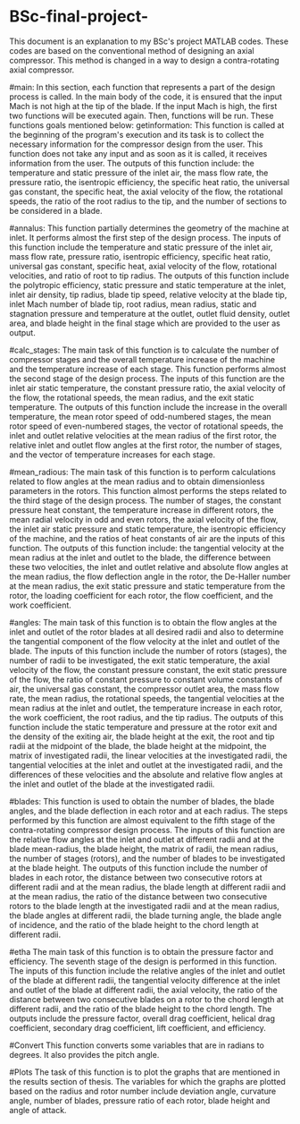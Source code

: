 # BSc-final-project-
This document is an explanation to my BSc's project MATLAB codes. These codes are based on the conventional method of designing an axial compressor. This method is changed in a way to design a contra-rotating axial compressor.

#main:
In this section, each function that represents a part of the design process is called. In the main body of the code, it is ensured that the input Mach is not high at the tip of the blade. If the input Mach is high, the first two functions will be executed again. Then, functions will be run. These functions goals mentioned below:
getinformation:
This function is called at the beginning of the program's execution and its task is to collect the necessary information for the compressor design from the user. This function does not take any input and as soon as it is called, it receives information from the user. The outputs of this function include: the temperature and static pressure of the inlet air, the mass flow rate, the pressure ratio, the isentropic efficiency, the specific heat ratio, the universal gas constant, the specific heat, the axial velocity of the flow, the rotational speeds, the ratio of the root radius to the tip, and the number of sections to be considered in a blade.

#annalus:
This function partially determines the geometry of the machine at inlet. It performs almost the first step of the design process. The inputs of this function include the temperature and static pressure of the inlet air, mass flow rate, pressure ratio, isentropic efficiency, specific heat ratio, universal gas constant, specific heat, axial velocity of the flow, rotational velocities, and ratio of root to tip radius. The outputs of this function include the polytropic efficiency, static pressure and static temperature at the inlet, inlet air density, tip radius, blade tip speed, relative velocity at the blade tip, inlet Mach number of blade tip, root radius, mean radius, static and stagnation pressure and temperature at the outlet, outlet fluid density, outlet area, and blade height in the final stage which are provided to the user as output.

#calc_stages:
The main task of this function is to calculate the number of compressor stages and the overall temperature increase of the machine and the temperature increase of each stage. This function performs almost the second stage of the design process. The inputs of this function are the inlet air static temperature, the constant pressure ratio, the axial velocity of the flow, the rotational speeds, the mean radius, and the exit static temperature. The outputs of this function include the increase in the overall temperature, the mean rotor speed of odd-numbered stages, the mean rotor speed of even-numbered stages, the vector of rotational speeds, the inlet and outlet relative velocities at the mean radius of the first rotor, the relative inlet and outlet flow angles at the first rotor, the number of stages, and the vector of temperature increases for each stage.

#mean_radious:
The main task of this function is to perform calculations related to flow angles at the mean radius and to obtain dimensionless parameters in the rotors. This function almost performs the steps related to the third stage of the design process. The number of stages, the constant pressure heat constant, the temperature increase in different rotors, the mean radial velocity in odd and even rotors, the axial velocity of the flow, the inlet air static pressure and static temperature, the isentropic efficiency of the machine, and the ratios of heat constants of air are the inputs of this function. The outputs of this function include: the tangential velocity at the mean radius at the inlet and outlet to the blade, the difference between these two velocities, the inlet and outlet relative and absolute flow angles at the mean radius, the flow deflection angle in the rotor, the De-Haller number at the mean radius, the exit static pressure and static temperature from the rotor, the loading coefficient for each rotor, the flow coefficient, and the work coefficient.

#angles:
The main task of this function is to obtain the flow angles at the inlet and outlet of the rotor blades at all desired radii and also to determine the tangential component of the flow velocity at the inlet and outlet of the blade. The inputs of this function include the number of rotors (stages), the number of radii to be investigated, the exit static temperature, the axial velocity of the flow, the constant pressure constant, the exit static pressure of the flow, the ratio of constant pressure to constant volume constants of air, the universal gas constant, the compressor outlet area, the mass flow rate, the mean radius, the rotational speeds, the tangential velocities at the mean radius at the inlet and outlet, the temperature increase in each rotor, the work coefficient, the root radius, and the tip radius. The outputs of this function include the static temperature and pressure at the rotor exit and the density of the exiting air, the blade height at the exit, the root and tip radii at the midpoint of the blade, the blade height at the midpoint, the matrix of investigated radii, the linear velocities at the investigated radii, the tangential velocities at the inlet and outlet at the investigated radii, and the differences of these velocities and the absolute and relative flow angles at the inlet and outlet of the blade at the investigated radii.

#blades:
This function is used to obtain the number of blades, the blade angles, and the blade deflection in each rotor and at each radius. The steps performed by this function are almost equivalent to the fifth stage of the contra-rotating compressor design process.
The inputs of this function are the relative flow angles at the inlet and outlet at different radii and at the blade mean-radius, the blade height, the matrix of radii, the mean radius, the number of stages (rotors), and the number of blades to be investigated at the blade height.
The outputs of this function include the number of blades in each rotor, the distance between two consecutive rotors at different radii and at the mean radius, the blade length at different radii and at the mean radius, the ratio of the distance between two consecutive rotors to the blade length at the investigated radii and at the mean radius, the blade angles at different radii, the blade turning angle, the blade angle of incidence, and the ratio of the blade height to the chord length at different radii.


#etha
The main task of this function is to obtain the pressure factor and efficiency. The seventh stage of the design is performed in this function. The inputs of this function include the relative angles of the inlet and outlet of the blade at different radii, the tangential velocity difference at the inlet and outlet of the blade at different radii, the axial velocity, the ratio of the distance between two consecutive blades on a rotor to the chord length at different radii, and the ratio of the blade height to the chord length. The outputs include the pressure factor, overall drag coefficient, helical drag coefficient, secondary drag coefficient, lift coefficient, and efficiency.


#Convert
This function converts some variables that are in radians to degrees. It also provides the pitch angle.

#Plots
The task of this function is to plot the graphs that are mentioned in the results section of thesis. The variables for which the graphs are plotted based on the radius and rotor number include deviation angle, curvature angle, number of blades, pressure ratio of each rotor, blade height and angle of attack. 
